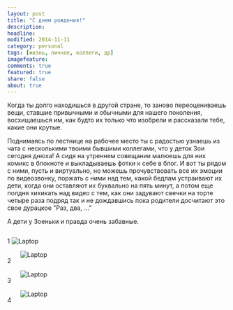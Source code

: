 ```yaml
---
layout: post
title: "С днем рождения!"
description: 
headline: 
modified: 2014-11-11
category: personal
tags: [жизнь, личное, коллеги, др]
imagefeature:
comments: true
featured: true
share: false
about: true
---
```

Когда ты долго находишься в другой стране, то заново переоцениваешь вещи, ставшие привычными и обычными для нашего поколения, восхищаешься им, как будто их только что изобрели и рассказали тебе, какие они крутые. 

Поднимаясь по лестнице на рабочее место ты с радостью узнаешь из чата с несколькими твоими бывшими коллегами, что у деток Зои сегодня днюха! А сидя на утреннем совещании малюешь для них комикс в блокноте и выкладываешь фотки к себе в блог. И вот ты рядом с ними, пусть и виртуально, но можешь прочувствовать все их эмоции по видеозвонку, поржать с ними над тем, какой бедлам устраивают их дети, когда они оставляют их буквально на пять минут, а потом еще полдня хихикать над видео с тем, как они задувают свечки на торте четыре раза подряд так и не дождавшись пока родители досчитают это свое дурацкое "Раз, два, ..."

А дети у Зоеньки и правда очень забавные.

<div class="row">
    <div class="small-12 medium-6 columns">
        <p>1
        <img src="{{ site.url }}/images/zoyas_kids/IMG_4050.jpg" alt="Laptop"></p>
    </div>
    <div class="small-12 medium-6 columns">
        <p> 2 </p>
        <img src="{{ site.url }}/images/zoyas_kids/IMG_4051.jpg" alt="Laptop">
    </div>
</div>


<div class="row">
    <div class="small-12 medium-6 columns">
        <p> 3 </p>
        <img src="{{ site.url }}/images/zoyas_kids/IMG_4052.jpg" alt="Laptop">
    </div>
    <div class="small-12 medium-6 columns">
        <p> 4 </p>
        <img src="{{ site.url }}/images/zoyas_kids/IMG_4053.jpg" alt="Laptop">
    </div>
</div>


   




